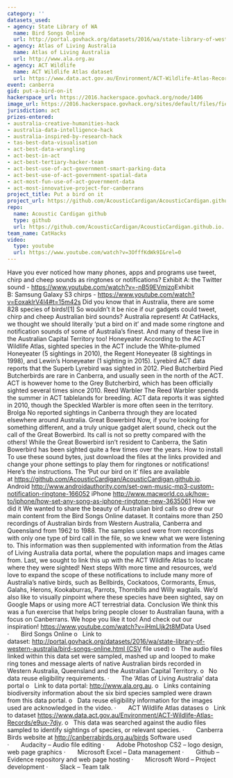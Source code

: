 ```yaml
---
category: ''
datasets_used:
- agency: State Library of WA
  name: Bird Songs Online
  url: http://portal.govhack.org/datasets/2016/wa/state-library-of-western-australia/bird-songs-online.html
- agency: Atlas of Living Australia
  name: Atlas of Living Australia
  url: http://www.ala.org.au
- agency: ACT Wildlife
  name: ACT Wildlife Atlas dataset
  url: https://www.data.act.gov.au/Environment/ACT-Wildlife-Atlas-Records/e9ux-7djy
event: canberra
gid: put-a-bird-on-it
hackerspace_url: https://2016.hackerspace.govhack.org/node/1406
image_url: https://2016.hackerspace.govhack.org/sites/default/files/field/image/final%20logo.png
jurisdiction: act
prizes-entered:
- australia-creative-humanities-hack
- australia-data-intelligence-hack
- australia-inspired-by-research-hack
- tas-best-data-visualisation
- act-best-data-wrangling
- act-best-in-act
- act-best-tertiary-hacker-team
- act-best-use-of-act-government-smart-parking-data
- act-best-use-of-act-government-spatial-data
- act-most-fun-use-of-act-government-data
- act-most-innovative-project-for-canberrans
project_title: Put a bird on it
project_url: https://github.com/AcousticCardigan/AcousticCardigan.github.io.
repo:
  name: Acoustic Cardigan github
  type: github
  url: https://github.com/AcousticCardigan/AcousticCardigan.github.io.
team_name: CatHacks
video:
  type: youtube
  url: https://www.youtube.com/watch?v=3OfffKdWk9I&rel=0
---
```


Have you ever noticed how many phones, apps and programs use tweet, chirp and cheep sounds as ringtones or notifications?
Exhibit A: the Twitter sound - https://www.youtube.com/watch?v=-nB59EVmizo​​​​​​​
Exhibit B: Samsung Galaxy S3 chirps - https://www.youtube.com/watch?v=EoxaklrV4l4#t=15m42s
Did you know that in Australia, there are some 828 species of birds![1] So wouldn’t it be nice if our gadgets could tweet, chirp and cheep Australian bird sounds? Australia represent! At CatHacks, we thought we should literally ‘put a bird on it’ and made some ringtone and notification sounds of some of Australia’s finest. And many of these live in the Australian Capital Territory too!
Honeyeater
According to the ACT Wildlife Atlas, sighted species in the ACT include the White-plumed Honeyeater (5 sightings in 2010), the Regent Honeyeater (8 sightings in 1998), and Lewin’s Honeyeater (1 sighting in 2015).
Lyrebird
ACT data reports that the Superb Lyrebird was sighted in 2012.
Pied Butcherbird
Pied Butcherbirds are rare in Canberra, and usually seen in the north of the ACT. ACT is however home to the Grey Butcherbird, which has been officially sighted several times since 2010.
Reed Warbler
The Reed Warbler spends the summer in ACT tablelands for breeding. ACT data reports it was sighted in 2010, though the Speckled Warbler is more often seen in the territory.
Brolga
No reported sightings in Canberra through they are located elsewhere around Australia.
Great Bowerbird
Now, if you’re looking for something different, and a truly unique gadget alert sound, check out the call of the Great Bowerbird. Its call is not so pretty compared with the others! While the Great Bowerbird isn’t resident to Canberra, the Satin Bowerbird has been sighted quite a few times over the years.
How to install​​​​​​​
To use these sound bytes, just download the files at the links provided and change your phone settings to play them for ringtones or notifications! Here’s the instructions.
The ‘Put our bird on it’ files are available at https://github.com/AcousticCardigan/AcousticCardigan.github.io.
Android
http://www.androidauthority.com/set-own-music-mp3-custom-notification-ringtone-166052
iPhone
http://www.macworld.co.uk/how-to/iphone/how-set-any-song-as-iphone-ringtone-new-3635061
How we did it
We wanted to share the beauty of Australian bird calls so drew our main content from the Bird Songs Online dataset. It contains more than 250 recordings of Australian birds from Western Australia, Canberra and Queensland from 1962 to 1988.
The samples used were from recordings with only one type of bird call in the file, so we knew what we were listening to.
This information was then supplemented with information from the Atlas of Living Australia data portal, where the population maps and images came from. Last, we sought to link this up with the ACT Wildlife Atlas to locate where they were sighted!
Next steps
With more time and resources, we’d love to expand the scope of these notifications to include many more of Australia’s native birds, such as Bellbirds, Cockatoos, Cormorants, Emus, Galahs, Herons, Kookaburras, Parrots, Thornbills and Willy wagtails.
We’d also like to visually pinpoint where these species have been sighted, say on Google Maps or using more ACT terrestrial data.
Conclusion
We think this was a fun exercise that helps bring people closer to Australian fauna, with a focus on Canberrans. We hope you like it too!
And check out our inspiration! https://www.youtube.com/watch?v=iHmLljk2t8M​​​​​​​
Data Used
·       Bird Songs Online
o   Link to dataset: http://portal.govhack.org/datasets/2016/wa/state-library-of-western-australia/bird-songs-online.html (CSV file used)
o   The audio files linked within this data set were sampled, mashed up and looped to make ring tones and message alerts of native Australian birds recorded in Western Australia, Queensland and the Australian Capital Territory.
o   No data reuse eligibility requirements.
·       The ‘Atlas of Living Australia’ data portal
o   Link to data portal: http://www.ala.org.au.
o   Links containing biodiversity information about the six bird species sampled were drawn from this data portal.
o   Data reuse eligibility information for the images used are acknowledged in the video.
·       ACT Wildlife Atlas datases
o   Link to dataset https://www.data.act.gov.au/Environment/ACT-Wildlife-Atlas-Records/e9ux-7djy.
o   This data was searched against the audio files sampled to identify sightings of species, or relevant species.
·       Canberra Birds website at http://canberrabirds.org.au/birds
Software used
·       Audacity – Audio file editing
·       Adobe Photoshop CS2 – logo design, web page graphics
·       Microsoft Excel – Data management
·       Github – Evidence repository and web page hosting
·       Microsoft Word – Project development
·       Slack – Team talk